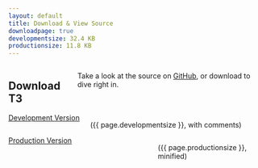 ```yaml
---
layout: default
title: Download & View Source
downloadpage: true
developmentsize: 32.4 KB
productionsize: 11.8 KB
---
```



<div class="row">
	<div class="medium-10 medium-offset-1 columns text-center margin-top-100">
	    <h2 class="grad-text">Download T3</h2>
	    <p>Take a look at the source on <a href="https://github.com/box/t3js">GitHub</a>, or download to dive right in.</p>
	</div>
</div>
<div class="row">
	<div class="medium-6 columns text-center margin-top-25 margin-bot-50">
		<a id="download-dev" class="cta button margin-top-25" href="//cdn.rawgit.com/box/t3js/{{ site.data.t3.version }}/dist/t3.js">Development Version</a>
	    <p class="font-force-gray">({{ page.developmentsize }}, with comments)</p>
	</div>
	<div class="medium-6 columns text-center margin-top-25 margin-bot-50">
		<a id="download-prod" class="cta button margin-top-25" style="width: 316px" href="//cdn.rawgit.com/box/t3js/{{ site.data.t3.version }}/dist/t3.min.js">Production Version</a>
	    <p class="font-force-gray">({{ page.productionsize }}, minified)</p>
	</div>
</div>
